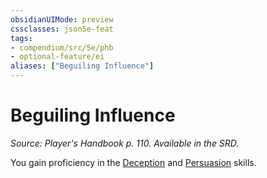 ```yaml
---
obsidianUIMode: preview
cssclasses: json5e-feat
tags:
- compendium/src/5e/phb
- optional-feature/ei
aliases: ["Beguiling Influence"]
---
```

# Beguiling Influence
*Source: Player's Handbook p. 110. Available in the SRD.*  

You gain proficiency in the [Deception](4-Resources/Compendium/rules/skills.md#Deception) and [Persuasion](4-Resources/Compendium/rules/skills.md#Persuasion) skills.